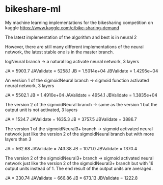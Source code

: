 # bikeshare-ml
My machine learning implementations for the bikesharing competition on kaggle https://www.kaggle.com/c/bike-sharing-demand

The latest implementation of the algorithm and best is in neural 2

However, there are still many different implementations of the neural network, the latest stable one is in the master branch.

logNeural branch -> a natural log activate neural network, 3 layers

JA = 5903.7
JAValidate = 5258.1
JB = 1.5014e+04
JBValidate = 1.4295e+04

An version 1 of the sigmoidNeural branch -> sigmoid function activated neural network, 3 layers

JA =  5502.1
JB =    1.4910e+04
JAValidate =  4954.1
JBValidate =    1.3835e+04

The version 2 of the sigmoidNeural branch -> same as the version 1 but the output unit is not activated, 3 layers

JA = 1534.7
JAValidate = 1635.3
JB = 3757.5
JBValidate = 3886.7

The version 1 of the sigmoidNeural3+ branch -> sigmoid activated neural network just like the version 2 of the sigmoidNeural branch but with more layers than 3

JA =  562.68
JAValidate =  743.38
JB =  1071.0
JBValidate =  1370.4

The version 2 of the sigmoidNeural3+ branch -> sigmoid activated neural network just like the version 2 of the sigmoidNeural3+ branch but with 16 output units instead of 1. The end result of the output units are averaged.

JA =  330.74
JAValidate =  666.86
JB =  673.13
JBValidate =  1222.8
